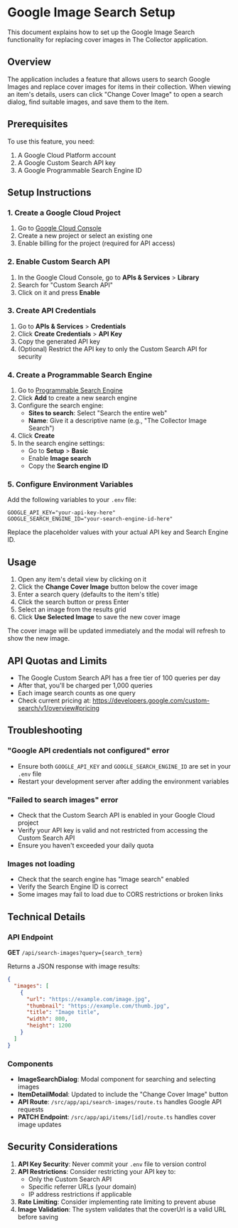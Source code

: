 # Google Image Search Setup

This document explains how to set up the Google Image Search functionality for replacing cover images in The Collector application.

## Overview

The application includes a feature that allows users to search Google Images and replace cover images for items in their collection. When viewing an item's details, users can click "Change Cover Image" to open a search dialog, find suitable images, and save them to the item.

## Prerequisites

To use this feature, you need:

1. A Google Cloud Platform account
2. A Google Custom Search API key
3. A Google Programmable Search Engine ID

## Setup Instructions

### 1. Create a Google Cloud Project

1. Go to [Google Cloud Console](https://console.cloud.google.com/)
2. Create a new project or select an existing one
3. Enable billing for the project (required for API access)

### 2. Enable Custom Search API

1. In the Google Cloud Console, go to **APIs & Services** > **Library**
2. Search for "Custom Search API"
3. Click on it and press **Enable**

### 3. Create API Credentials

1. Go to **APIs & Services** > **Credentials**
2. Click **Create Credentials** > **API Key**
3. Copy the generated API key
4. (Optional) Restrict the API key to only the Custom Search API for security

### 4. Create a Programmable Search Engine

1. Go to [Programmable Search Engine](https://programmablesearchengine.google.com/)
2. Click **Add** to create a new search engine
3. Configure the search engine:
   - **Sites to search**: Select "Search the entire web"
   - **Name**: Give it a descriptive name (e.g., "The Collector Image Search")
4. Click **Create**
5. In the search engine settings:
   - Go to **Setup** > **Basic**
   - Enable **Image search**
   - Copy the **Search engine ID**

### 5. Configure Environment Variables

Add the following variables to your `.env` file:

```env
GOOGLE_API_KEY="your-api-key-here"
GOOGLE_SEARCH_ENGINE_ID="your-search-engine-id-here"
```

Replace the placeholder values with your actual API key and Search Engine ID.

## Usage

1. Open any item's detail view by clicking on it
2. Click the **Change Cover Image** button below the cover image
3. Enter a search query (defaults to the item's title)
4. Click the search button or press Enter
5. Select an image from the results grid
6. Click **Use Selected Image** to save the new cover image

The cover image will be updated immediately and the modal will refresh to show the new image.

## API Quotas and Limits

- The Google Custom Search API has a free tier of 100 queries per day
- After that, you'll be charged per 1,000 queries
- Each image search counts as one query
- Check current pricing at: https://developers.google.com/custom-search/v1/overview#pricing

## Troubleshooting

### "Google API credentials not configured" error

- Ensure both `GOOGLE_API_KEY` and `GOOGLE_SEARCH_ENGINE_ID` are set in your `.env` file
- Restart your development server after adding the environment variables

### "Failed to search images" error

- Check that the Custom Search API is enabled in your Google Cloud project
- Verify your API key is valid and not restricted from accessing the Custom Search API
- Ensure you haven't exceeded your daily quota

### Images not loading

- Check that the search engine has "Image search" enabled
- Verify the Search Engine ID is correct
- Some images may fail to load due to CORS restrictions or broken links

## Technical Details

### API Endpoint

**GET** `/api/search-images?query={search_term}`

Returns a JSON response with image results:

```json
{
  "images": [
    {
      "url": "https://example.com/image.jpg",
      "thumbnail": "https://example.com/thumb.jpg",
      "title": "Image title",
      "width": 800,
      "height": 1200
    }
  ]
}
```

### Components

- **ImageSearchDialog**: Modal component for searching and selecting images
- **ItemDetailModal**: Updated to include the "Change Cover Image" button
- **API Route**: `/src/app/api/search-images/route.ts` handles Google API requests
- **PATCH Endpoint**: `/src/app/api/items/[id]/route.ts` handles cover image updates

## Security Considerations

1. **API Key Security**: Never commit your `.env` file to version control
2. **API Restrictions**: Consider restricting your API key to:
   - Only the Custom Search API
   - Specific referrer URLs (your domain)
   - IP address restrictions if applicable
3. **Rate Limiting**: Consider implementing rate limiting to prevent abuse
4. **Image Validation**: The system validates that the coverUrl is a valid URL before saving
